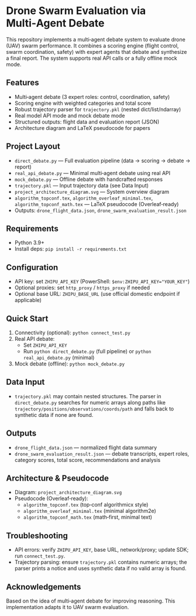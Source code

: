 # Drone Swarm Evaluation via Multi‑Agent Debate

This repository implements a multi‑agent debate system to evaluate drone (UAV) swarm performance. It combines a scoring engine (flight control, swarm coordination, safety) with expert agents that debate and synthesize a final report. The system supports real API calls or a fully offline mock mode.

## Features
- Multi‑agent debate (3 expert roles: control, coordination, safety)
- Scoring engine with weighted categories and total score
- Robust trajectory parser for `trajectory.pkl` (nested dict/list/ndarray)
- Real model API mode and mock debate mode
- Structured outputs: flight data and evaluation report (JSON)
- Architecture diagram and LaTeX pseudocode for papers

## Project Layout
- `direct_debate.py` — Full evaluation pipeline (data → scoring → debate → report)
- `real_api_debate.py` — Minimal multi‑agent debate using real API
- `mock_debate.py` — Offline debate with handcrafted responses
- `trajectory.pkl` — Input trajectory data (see Data Input)
- `project_architecture_diagram.svg` — System overview diagram
- `algorithm_topconf.tex`, `algorithm_overleaf_minimal.tex`, `algorithm_topconf_math.tex` — LaTeX pseudocode (Overleaf‑ready)
- Outputs: `drone_flight_data.json`, `drone_swarm_evaluation_result.json`

## Requirements
- Python 3.9+
- Install deps: `pip install -r requirements.txt`

## Configuration
- API key: set `ZHIPU_API_KEY` (PowerShell: `$env:ZHIPU_API_KEY="YOUR_KEY"`)
- Optional proxies: set `http_proxy` / `https_proxy` if needed
- Optional base URL: `ZHIPU_BASE_URL` (use official domestic endpoint if applicable)

## Quick Start
1) Connectivity (optional): `python connect_test.py`
2) Real API debate:
   - Set `ZHIPU_API_KEY`
   - Run `python direct_debate.py` (full pipeline) or `python real_api_debate.py` (minimal)
3) Mock debate (offline): `python mock_debate.py`

## Data Input
- `trajectory.pkl` may contain nested structures. The parser in `direct_debate.py` searches for numeric arrays along paths like `trajectory/positions/observations/coords/path` and falls back to synthetic data if none are found.

## Outputs
- `drone_flight_data.json` — normalized flight data summary
- `drone_swarm_evaluation_result.json` — debate transcripts, expert roles, category scores, total score, recommendations and analysis

## Architecture & Pseudocode
- Diagram: `project_architecture_diagram.svg`
- Pseudocode (Overleaf‑ready):
  - `algorithm_topconf.tex` (top‑conf algorithmicx style)
  - `algorithm_overleaf_minimal.tex` (minimal algorithm2e)
  - `algorithm_topconf_math.tex` (math‑first, minimal text)

## Troubleshooting
- API errors: verify `ZHIPU_API_KEY`, base URL, network/proxy; update SDK; run `connect_test.py`.
- Trajectory parsing: ensure `trajectory.pkl` contains numeric arrays; the parser prints a notice and uses synthetic data if no valid array is found.

## Acknowledgements
Based on the idea of multi‑agent debate for improving reasoning. This implementation adapts it to UAV swarm evaluation.